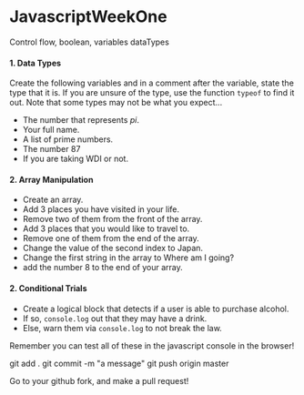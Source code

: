 # JavascriptWeekOne
Control flow, boolean, variables dataTypes

#### 1. Data Types

Create the following variables and in a comment after the variable, state the type that it is. If you are unsure of the type, use the function `typeof` to find it out. Note that some types may not be what you expect...

* The number that represents *pi*.
* Your full name.
* A list of prime numbers.
* The number 87
* If you are taking WDI or not.

#### 2. Array Manipulation

* Create an array.
* Add 3 places you have visited in your life.
* Remove two of them from the front of the array.
* Add 3 places that you would like to travel to.
* Remove one of them from the end of the array.
* Change the value of the second index to Japan.
* Change the first string in the array to Where am I going?
* add the number 8 to the end of your array.


#### 2. Conditional Trials

* Create a logical block that detects if a user is able to purchase alcohol.
* If so, `console.log` out that they may have a drink.
* Else, warn them via `console.log` to not break the law.

Remember you can test all of these in the javascript console in the browser!

git add .
git commit -m "a message"
git push origin master

Go to your github fork, and make a pull request!

